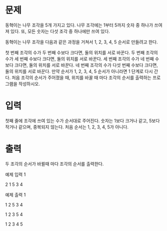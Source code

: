 # 문제
동혁이는 나무 조각을 5개 가지고 있다. 나무 조각에는 1부터 5까지 숫자 중 하나가 쓰여져 있다. 또, 모든 숫자는 다섯 조각 중 하나에만 쓰여 있다.

동혁이는 나무 조각을 다음과 같은 과정을 거쳐서 1, 2, 3, 4, 5 순서로 만들려고 한다.

첫 번째 조각의 수가 두 번째 수보다 크다면, 둘의 위치를 서로 바꾼다.
두 번째 조각의 수가 세 번째 수보다 크다면, 둘의 위치를 서로 바꾼다.
세 번째 조각의 수가 네 번째 수보다 크다면, 둘의 위치를 서로 바꾼다.
네 번째 조각의 수가 다섯 번째 수보다 크다면, 둘의 위치를 서로 바꾼다.
만약 순서가 1, 2, 3, 4, 5 순서가 아니라면 1 단계로 다시 간다.
처음 조각의 순서가 주어졌을 때, 위치를 바꿀 때 마다 조각의 순서를 출력하는 프로그램을 작성하시오.

# 입력
첫째 줄에 조각에 쓰여 있는 수가 순서대로 주어진다. 숫자는 1보다 크거나 같고, 5보다 작거나 같으며, 중복되지 않는다. 처음 순서는 1, 2, 3, 4, 5가 아니다.

# 출력
두 조각의 순서가 바뀔때 마다 조각의 순서를 출력한다.

예제 입력 1 

2 1 5 3 4

예제 출력 1 

1 2 5 3 4

1 2 3 5 4

1 2 3 4 5
